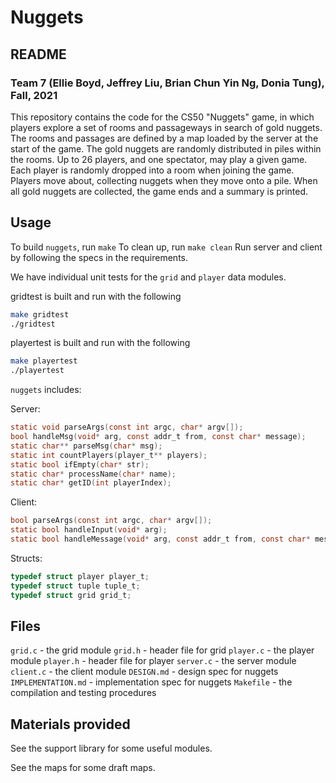 # Nuggets
## README
### Team 7 (Ellie Boyd, Jeffrey Liu, Brian Chun Yin Ng, Donia Tung), Fall, 2021

This repository contains the code for the CS50 "Nuggets" game, in which players explore a set of rooms and passageways in search of gold nuggets. The rooms and passages are defined by a map loaded by the server at the start of the game. The gold nuggets are randomly distributed in piles within the rooms. Up to 26 players, and one spectator, may play a given game. Each player is randomly dropped into a room when joining the game. Players move about, collecting nuggets when they move onto a pile. When all gold nuggets are collected, the game ends and a summary is printed.

## Usage

To build `nuggets`, run `make`
To clean up, run `make clean`
Run server and client by following the specs in the requirements. 


We have individual unit tests for the `grid` and `player` data modules.

gridtest is built and run with the following
```bash
make gridtest
./gridtest
```

playertest is built and run with the following
```bash
make playertest
./playertest
```

`nuggets` includes:

Server:

```c
static void parseArgs(const int argc, char* argv[]);
bool handleMsg(void* arg, const addr_t from, const char* message);
static char** parseMsg(char* msg);
static int countPlayers(player_t** players);
static bool ifEmpty(char* str);
static char* processName(char* name);
static char* getID(int playerIndex);
```

Client:

```c
bool parseArgs(const int argc, char* argv[]);
static bool handleInput(void* arg);
static bool handleMessage(void* arg, const addr_t from, const char* message);
```

Structs:

```c
typedef struct player player_t;
typedef struct tuple tuple_t;
typedef struct grid grid_t;
```

## Files

`grid.c` - the grid module
`grid.h` - header file for grid
`player.c` - the player module
`player.h` - header file for player
`server.c` - the server module
`client.c` - the client module
`DESIGN.md` - design spec for nuggets
`IMPLEMENTATION.md` - implementation spec for nuggets
`Makefile` - the compilation and testing procedures


## Materials provided

See the support library for some useful modules.

See the maps for some draft maps.
